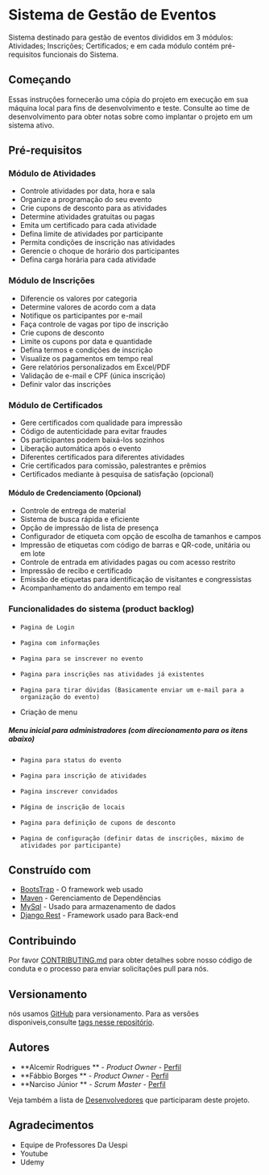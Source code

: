 # Sistema de Gestão de Eventos

Sistema destinado para gestão de eventos divididos em 3 módulos: Atividades; Inscrições; Certificados; e em cada módulo contém pré-requisitos funcionais do Sistema. 

## Começando

Essas instruções fornecerão uma cópia do projeto em execução em sua máquina local para fins de desenvolvimento e teste. Consulte ao time de desenvolvimento para obter notas sobre como implantar o projeto em um sistema ativo.

## Pré-requisitos

### Módulo	de	Atividades

* Controle	atividades	por	data,	hora	e	sala
* Organize	a	programação	do	seu	evento
* Crie	cupons	de	desconto	para	as	atividades
* Determine	atividades	gratuitas	ou	pagas
* Emita	um	certificado	para	cada	atividade
* Defina	limite	de	atividades	por	participante
* Permita	condições	de	inscrição	nas	atividades
* Gerencie	o	choque	de	horário	dos	participantes
* Defina	carga	horária	para	cada	atividade

### Módulo	de	Inscrições

* Diferencie	os	valores	por	categoria
* Determine	valores	de	acordo	com	a	data
* Notifique	os	participantes	por	e-mail
* Faça	controle	de	vagas	por	tipo	de	inscrição
* Crie	cupons	de	desconto
* Limite	os	cupons	por	data	e	quantidade
* Defina	termos	e	condições	de	inscrição
* Visualize	os	pagamentos	em	tempo	real
* Gere	relatórios	personalizados	em	Excel/PDF
* Validação	de	e-mail	e	CPF (única inscrição)
* Definir	valor	das	inscrições

### Módulo	de	Certificados
* Gere	certificados com	qualidade	para	impressão
* Código	de	autenticidade	para	evitar	fraudes
* Os	participantes	podem	baixá-los	sozinhos
* Liberação	automática	após	o	evento
* Diferentes	certificados	para	diferentes	atividades
* Crie	certificados	para	comissão,	palestrantes	e	prêmios
* Certificados	mediante	à	pesquisa	de	satisfação (opcional)

#### Módulo	de	Credenciamento	(Opcional)

* Controle	de	entrega	de	material
* Sistema	de	busca	rápida	e	eficiente
* Opção	de	impressão	de	lista	de	presença
* Configurador	de	etiqueta	com	opção	de	escolha	de	tamanhos	e	campos
* Impressão	de	etiquetas	com	código	de	barras	e	QR-code,	unitária	ou	em	lote
* Controle	de	entrada	em	atividades	pagas	ou	com	acesso	restrito
* Impressão	de	recibo	e	certificado
* Emissão	de	etiquetas	para	identificação	de	visitantes	e	congressistas
* Acompanhamento	do	andamento	em	tempo	real

### Funcionalidades do sistema (product backlog)
  * 	Pagina de Login
  * 	Pagina com informações
  * 	Pagina para se inscrever no evento
  * 	Pagina para inscrições nas atividades já existentes
  * 	Pagina para tirar dúvidas (Basicamente enviar um e-mail para a organização do evento)
  *   Criação de menu
  
#####   Menu inicial para administradores (com direcionamento para os itens abaixo)
     
  * 	Pagina para status do evento
  * 	Pagina para inscrição de atividades
  * 	Pagina inscrever convidados
  * 	Página de inscrição de locais
  * 	Pagina para definição de cupons de desconto
  * 	Pagina de configuração (definir datas de inscrições, máximo de atividades por participante)


## Construído com 

* [BootsTrap](https://getbootstrap.com.br/docs/4.1/getting-started/introduction/) - O framework web usado
* [Maven](https://maven.apache.org/) - Gerenciamento de Dependências 
* [MySql](https://www.mysql.com) - Usado para armazenamento de dados  
* [Django Rest](https://www.django-rest-framework.org) - Framework usado para Back-end   

## Contribuindo

Por favor  [CONTRIBUTING.md](https://gist.github.com/PurpleBooth/b24679402957c63ec426)  para obter detalhes sobre nosso código de conduta e o processo para enviar solicitações pull para nós.

## Versionamento

nós usamos [GitHub](http://github.com/) para versionamento. Para as versões disponiveis,consulte [tags nesse repositório](https://github.com/junior-ux/projetoEngenharia). 

## Autores

* **Alcemir Rodrigues ** - *Product Owner* - [Perfil](https://github.com/alcemirsantos)
* **Fábbio Borges ** - *Product Owner* - [Perfil](https://github.com/fabbioSborges)
* **Narciso Júnior ** - *Scrum Master* - [Perfil](https://github.com/junior-ux)

Veja também a lista de [Desenvolvedores](https://github.com/junior-ux/projetoEngenharia/graphs/contributors) que participaram deste projeto.

## Agradecimentos 

* Equipe de Professores Da Uespi
* Youtube 
* Udemy
